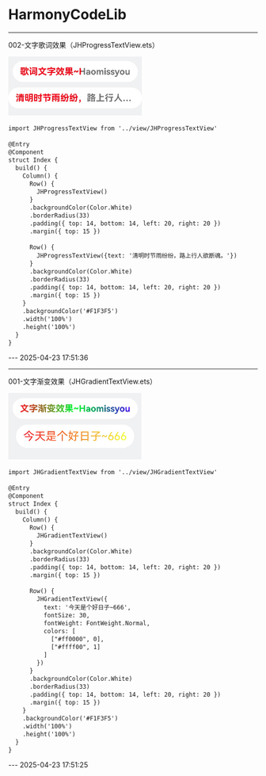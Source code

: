 # HarmonyCodeLib

---

002-文字歌词效果（JHProgressTextView.ets）

![截屏2025-04-23 16 52 50](https://github.com/xjh093/HarmonyCodeLib/blob/main/images/%E6%88%AA%E5%B1%8F2025-04-23%2016.52.50.png)

```
import JHProgressTextView from '../view/JHProgressTextView'

@Entry
@Component
struct Index {
  build() {
    Column() {
      Row() {
        JHProgressTextView()
      }
      .backgroundColor(Color.White)
      .borderRadius(33)
      .padding({ top: 14, bottom: 14, left: 20, right: 20 })
      .margin({ top: 15 })

      Row() {
        JHProgressTextView({text: '清明时节雨纷纷，路上行人欲断魂。'})
      }
      .backgroundColor(Color.White)
      .borderRadius(33)
      .padding({ top: 14, bottom: 14, left: 20, right: 20 })
      .margin({ top: 15 })
    }
    .backgroundColor('#F1F3F5')
    .width('100%')
    .height('100%')
  }
}
```
--- 2025-04-23 17:51:36

---

001-文字渐变效果（JHGradientTextView.ets）

![截屏2025-04-23 14 03 38](https://github.com/xjh093/HarmonyCodeLib/blob/main/images/%E6%88%AA%E5%B1%8F2025-04-23%2014.03.38.png)

```
import JHGradientTextView from '../view/JHGradientTextView'

@Entry
@Component
struct Index {
  build() {
    Column() {
      Row() {
        JHGradientTextView()
      }
      .backgroundColor(Color.White)
      .borderRadius(33)
      .padding({ top: 14, bottom: 14, left: 20, right: 20 })
      .margin({ top: 15 })

      Row() {
        JHGradientTextView({
          text: '今天是个好日子~666',
          fontSize: 30,
          fontWeight: FontWeight.Normal,
          colors: [
            ["#ff0000", 0],
            ["#ffff00", 1]
          ]
        })
      }
      .backgroundColor(Color.White)
      .borderRadius(33)
      .padding({ top: 14, bottom: 14, left: 20, right: 20 })
      .margin({ top: 15 })
    }
    .backgroundColor('#F1F3F5')
    .width('100%')
    .height('100%')
  }
}
```
--- 2025-04-23 17:51:25
